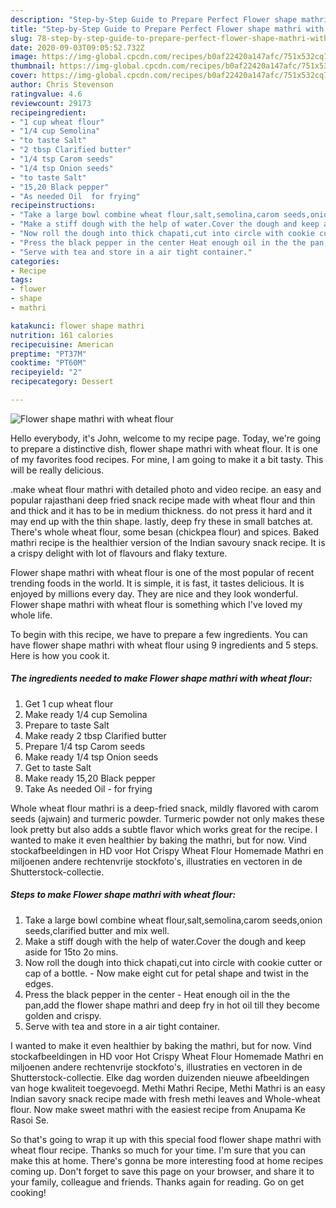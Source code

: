 ```yaml
---
description: "Step-by-Step Guide to Prepare Perfect Flower shape mathri with wheat flour"
title: "Step-by-Step Guide to Prepare Perfect Flower shape mathri with wheat flour"
slug: 78-step-by-step-guide-to-prepare-perfect-flower-shape-mathri-with-wheat-flour
date: 2020-09-03T09:05:52.732Z
image: https://img-global.cpcdn.com/recipes/b0af22420a147afc/751x532cq70/flower-shape-mathri-with-wheat-flour-recipe-main-photo.jpg
thumbnail: https://img-global.cpcdn.com/recipes/b0af22420a147afc/751x532cq70/flower-shape-mathri-with-wheat-flour-recipe-main-photo.jpg
cover: https://img-global.cpcdn.com/recipes/b0af22420a147afc/751x532cq70/flower-shape-mathri-with-wheat-flour-recipe-main-photo.jpg
author: Chris Stevenson
ratingvalue: 4.6
reviewcount: 29173
recipeingredient:
- "1 cup wheat flour"
- "1/4 cup Semolina"
- "to taste Salt"
- "2 tbsp Clarified butter"
- "1/4 tsp Carom seeds"
- "1/4 tsp Onion seeds"
- "to taste Salt"
- "15,20 Black pepper"
- "As needed Oil  for frying"
recipeinstructions:
- "Take a large bowl combine wheat flour,salt,semolina,carom seeds,onion seeds,clarified butter and mix well."
- "Make a stiff dough with the help of water.Cover the dough and keep aside for 15to 2o mins."
- "Now roll the dough into thick chapati,cut into circle with cookie cutter or cap of a bottle. Now make eight cut for petal shape and twist in the edges."
- "Press the black pepper in the center Heat enough oil in the the pan,add the flower shape mathri and deep fry in hot oil till they become golden and crispy."
- "Serve with tea and store in a air tight container."
categories:
- Recipe
tags:
- flower
- shape
- mathri

katakunci: flower shape mathri 
nutrition: 161 calories
recipecuisine: American
preptime: "PT37M"
cooktime: "PT60M"
recipeyield: "2"
recipecategory: Dessert

---
```



![Flower shape mathri with wheat flour](https://img-global.cpcdn.com/recipes/b0af22420a147afc/751x532cq70/flower-shape-mathri-with-wheat-flour-recipe-main-photo.jpg)

Hello everybody, it's John, welcome to my recipe page. Today, we're going to prepare a distinctive dish, flower shape mathri with wheat flour. It is one of my favorites food recipes. For mine, I am going to make it a bit tasty. This will be really delicious.

.make wheat flour mathri with detailed photo and video recipe. an easy and popular rajasthani deep fried snack recipe made with wheat flour and thin and thick and it has to be in medium thickness. do not press it hard and it may end up with the thin shape. lastly, deep fry these in small batches at. There&#39;s whole wheat flour, some besan (chickpea flour) and spices. Baked mathri recipe is the healthier version of the Indian savoury snack recipe. It is a crispy delight with lot of flavours and flaky texture.

Flower shape mathri with wheat flour is one of the most popular of recent trending foods in the world. It is simple, it is fast, it tastes delicious. It is enjoyed by millions every day. They are nice and they look wonderful. Flower shape mathri with wheat flour is something which I've loved my whole life.


To begin with this recipe, we have to prepare a few ingredients. You can have flower shape mathri with wheat flour using 9 ingredients and 5 steps. Here is how you cook it.

<!--inarticleads1-->

##### The ingredients needed to make Flower shape mathri with wheat flour:

1. Get 1 cup wheat flour
1. Make ready 1/4 cup Semolina
1. Prepare to taste Salt
1. Make ready 2 tbsp Clarified butter
1. Prepare 1/4 tsp Carom seeds
1. Make ready 1/4 tsp Onion seeds
1. Get to taste Salt
1. Make ready 15,20 Black pepper
1. Take As needed Oil - for frying


Whole wheat flour mathri is a deep-fried snack, mildly flavored with carom seeds (ajwain) and turmeric powder. Turmeric powder not only makes these look pretty but also adds a subtle flavor which works great for the recipe. I wanted to make it even healthier by baking the mathri, but for now. Vind stockafbeeldingen in HD voor Hot Crispy Wheat Flour Homemade Mathri en miljoenen andere rechtenvrije stockfoto&#39;s, illustraties en vectoren in de Shutterstock-collectie. 

<!--inarticleads2-->

##### Steps to make Flower shape mathri with wheat flour:

1. Take a large bowl combine wheat flour,salt,semolina,carom seeds,onion seeds,clarified butter and mix well.
1. Make a stiff dough with the help of water.Cover the dough and keep aside for 15to 2o mins.
1. Now roll the dough into thick chapati,cut into circle with cookie cutter or cap of a bottle. - Now make eight cut for petal shape and twist in the edges.
1. Press the black pepper in the center - Heat enough oil in the the pan,add the flower shape mathri and deep fry in hot oil till they become golden and crispy.
1. Serve with tea and store in a air tight container.


I wanted to make it even healthier by baking the mathri, but for now. Vind stockafbeeldingen in HD voor Hot Crispy Wheat Flour Homemade Mathri en miljoenen andere rechtenvrije stockfoto&#39;s, illustraties en vectoren in de Shutterstock-collectie. Elke dag worden duizenden nieuwe afbeeldingen van hoge kwaliteit toegevoegd. Methi Mathri Recipe, Methi Mathri is an easy Indian savory snack recipe made with fresh methi leaves and Whole-wheat flour. Now make sweet mathri with the easiest recipe from Anupama Ke Rasoi Se. 

So that's going to wrap it up with this special food flower shape mathri with wheat flour recipe. Thanks so much for your time. I'm sure that you can make this at home. There's gonna be more interesting food at home recipes coming up. Don't forget to save this page on your browser, and share it to your family, colleague and friends. Thanks again for reading. Go on get cooking!
